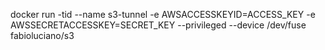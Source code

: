 docker run -tid 
 --name s3-tunnel
 -e AWSACCESSKEYID=ACCESS_KEY 
 -e AWSSECRETACCESSKEY=SECRET_KEY
 --privileged --device /dev/fuse fabioluciano/s3
